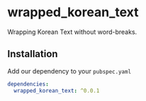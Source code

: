 # wrapped_korean_text

Wrapping Korean Text without word-breaks.

## Installation

Add our dependency to your `pubspec.yaml`

```yaml
dependencies:
  wrapped_korean_text: ^0.0.1
```
